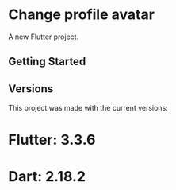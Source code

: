 # Change profile avatar

A new Flutter project.

## Getting Started

## Versions

This project was made with the current versions:

# Flutter: 3.3.6

# Dart: 2.18.2
